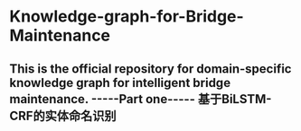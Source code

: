 # Knowledge-graph-for-Bridge-Maintenance
This is the official repository for domain-specific knowledge graph for intelligent bridge maintenance.
-----Part one-----
基于BiLSTM-CRF的实体命名识别
------------------
